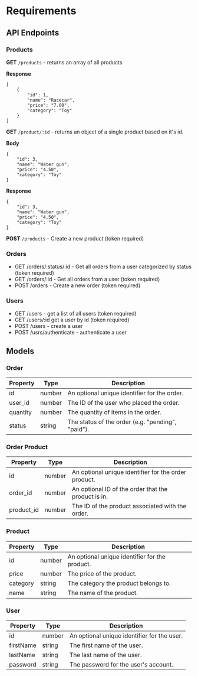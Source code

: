 # Requirements

## API Endpoints

### Products

**GET** `/products` - returns an array of all products

**Response**

```
[
    {
        "id": 1,
        "name": "Racecar",
        "price": "7.00",
        "category": "Toy"
    }
]
```

**GET** `/product/:id` - returns an object of a single product based on it's id.

**Body**

```
{
    "id": 3,
    "name": "Water gun",
    "price": "4.50",
    "category": "Toy"
}
```

**Response**

```
{
    "id": 3,
    "name": "Water gun",
    "price": "4.50",
    "category": "Toy"
}
```

**POST** `/products` - Create a new product (token required)

### Orders

- GET /orders/:status/:id - Get all orders from a user categorized by status (token required)
- GET /orders/:id - Get all orders from a user (token required)
- POST /orders - Create a new order (token required)

### Users

- GET /users - get a list of all users (token required)
- GET /users/:id get a user by id (token required)
- POST /users - create a user
- POST /usrs/authenticate - authenticate a user

## Models

### Order

| Property | Type   | Description                                       |
| -------- | ------ | ------------------------------------------------- |
| id       | number | An optional unique identifier for the order.      |
| user_id  | number | The ID of the user who placed the order.          |
| quantity | number | The quantity of items in the order.               |
| status   | string | The status of the order (e.g. "pending", "paid"). |

### Order Product

| Property   | Type   | Description                                          |
| ---------- | ------ | ---------------------------------------------------- |
| id         | number | An optional unique identifier for the order product. |
| order_id   | number | An optional ID of the order that the product is in.  |
| product_id | number | The ID of the product associated with the order.     |

### Product

| Property | Type   | Description                                    |
| -------- | ------ | ---------------------------------------------- |
| id       | number | An optional unique identifier for the product. |
| price    | number | The price of the product.                      |
| category | string | The category the product belongs to.           |
| name     | string | The name of the product.                       |

### User

| Property  | Type   | Description                                 |
| --------- | ------ | ------------------------------------------- |
| id        | number | An optional unique identifier for the user. |
| firstName | string | The first name of the user.                 |
| lastName  | string | The last name of the user.                  |
| password  | string | The password for the user's account.        |
